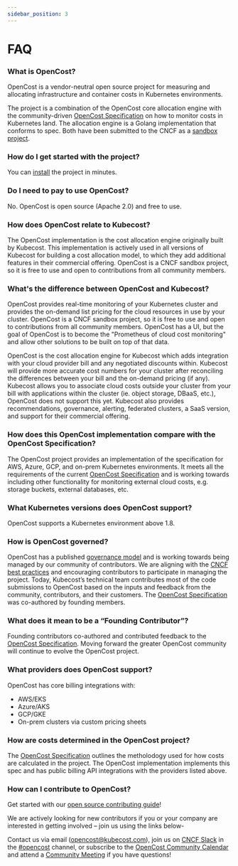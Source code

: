 ```yaml
---
sidebar_position: 3
---
```


# FAQ

### What is OpenCost?

OpenCost is a vendor-neutral open source project for measuring and allocating infrastructure and container costs in Kubernetes environments.

The project is a combination of the OpenCost core allocation engine with the community-driven [OpenCost Specification](specification) on how to monitor costs in Kubernetes land. The allocation engine is a Golang implementation that conforms to spec. Both have been submitted to the CNCF as a [sandbox project](https://www.cncf.io/sandbox-projects/).

### How do I get started with the project?

You can [install](installation/install) the project in minutes.

### Do I need to pay to use OpenCost?

No. OpenCost is open source (Apache 2.0) and free to use.

### How does OpenCost relate to Kubecost?

The OpenCost implementation is the cost allocation engine originally built by Kubecost. This implementation is actively used in all versions of Kubecost for building a cost allocation model, to which they add additional features in their commercial offering. OpenCost is a CNCF sandbox project, so it is free to use and open to contributions from all community members.

### What's the difference between OpenCost and Kubecost?

OpenCost provides real-time monitoring of your Kubernetes cluster and provides the on-demand list pricing for the cloud resources in use by your cluster. OpenCost is a CNCF sandbox project, so it is free to use and open to contributions from all community members. OpenCost has a UI, but the goal of OpenCost is to become the "Prometheus of cloud cost monitoring" and allow other solutions to be built on top of that data.

OpenCost is the cost allocation engine for Kubecost which adds integration with your cloud provider bill and any negotiated discounts within. Kubecost will provide more accurate cost numbers for your cluster after reconciling the differences between your bill and the on-demand pricing (if any). Kubecost allows you to associate cloud costs outside your cluster from your bill with applications within the cluster (ie. object storage, DBaaS, etc.), OpenCost does not support this yet. Kubecost also provides recommendations, governance, alerting, federated clusters, a SaaS version, and support for their commercial offering.

### How does this OpenCost implementation compare with the OpenCost Specification?

The OpenCost project provides an implementation of the specification for AWS, Azure, GCP, and on-prem Kubernetes environments. It meets all the requirements of the current [OpenCost Specification](specification) and is working towards including other functionality for monitoring external cloud costs, e.g. storage buckets, external databases, etc.

### What Kubernetes versions does OpenCost support?

OpenCost supports a Kubernetes environment above 1.8.

### How is OpenCost governed?

OpenCost has a published [governance model](https://github.com/opencost/opencost/blob/develop/GOVERNANCE.md) and is working towards being managed by our community of contributors. We are aligning with the [CNCF best practices](https://www.cncf.io/blog/2019/08/30/cncf-technical-principles-and-open-governance-success/) and encouraging contributors to participate in managing the project. Today, Kubecost’s technical team contributes most of the code submissions to OpenCost based on the inputs and feedback from the community, contributors, and their customers. The [OpenCost Specification](specification) was co-authored by founding members.

### What does it mean to be a “Founding Contributor”?

Founding contributors co-authored and contributed feedback to the [OpenCost Specification](specification). Moving forward the greater OpenCost community will continue to evolve the OpenCost project.

### What providers does OpenCost support?

OpenCost has core billing integrations with:

- AWS/EKS
- Azure/AKS
- GCP/GKE
- On-prem clusters via custom pricing sheets

### How are costs determined in the OpenCost project?

The [OpenCost Specification](specification) outlines the metholodogy used for how costs are calculated in the project. The OpenCost implementation implements this spec and has public billing API integrations with the providers listed above.

### How can I contribute to OpenCost?

Get started with our [open source contributing guide](https://github.com/opencost/opencost/blob/develop/CONTRIBUTING.md)!

We are actively looking for new contributors if you or your company are interested in getting involved – join us using the links below-

Contact us via email (<opencost@kubecost.com>), join us on [CNCF Slack](https://slack.cncf.io/) in the [#opencost](https://cloud-native.slack.com/archives/C03D56FPD4G) channel, or subscribe to the [OpenCost Community Calendar](https://bit.ly/opencost-calendar) and attend a [Community Meeting](https://bit.ly/opencost-meeting) if you have questions!
